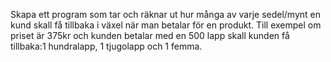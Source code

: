 Skapa ett program som tar och räknar ut hur många av varje sedel/mynt en kund skall få tillbaka i växel när man betalar för en produkt. Till exempel om priset är 375kr och kunden betalar med en 500 lapp skall kunden få tillbaka:1 hundralapp, 1 tjugolapp och 1 femma.
